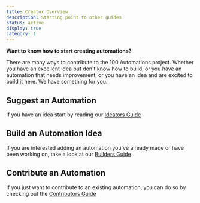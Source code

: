```yaml
---
title: Creator Overview
description: Starting point to other guides
status: active
display: true
category: 1
---
```


**Want to know how to start creating automations?**

There are many ways to contribute to the 100 Automations project. Whether you have an excellent idea but don't know how to build, or you have an automation that needs improvement, or you have an idea and are excited to build it here. We have something for you.

## Suggest an Automation
If you have an idea start by reading our [Ideators Guide](/Website/guides/submit_idea.html)

## Build an Automation Idea
If you are interested adding an automation you've already made or have been working on, take a look at our [Builders Guide](/Website/guides/start_building.html)

## Contribute an Automation
If you just want to contribute to an existing automation, you can do so by checking out the [Contributors Guide](/Website/guides/start_contributing.html)
